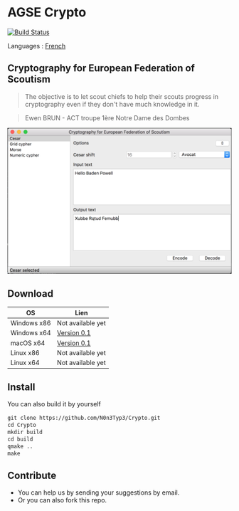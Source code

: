 # AGSE Crypto

[![Build Status](https://travis-ci.org/3wnbr1/Crypto.svg?branch=master)](https://travis-ci.org/3wnbr1/Crypto)

Languages : [French](/Crypto)

## Cryptography for European Federation of Scoutism

> The objective is to let scout chiefs to help their scouts progress in cryptography even if they don't have much knowledge in it.

> Ewen BRUN - ACT troupe 1ère Notre Dame des Dombes

![GUI](doc/GUI.png)

## Download

OS          | Lien
----------- | -----------------------------------------------------------------------------------
Windows x86 | Not available yet
Windows x64 | [Version 0.1](https://github.com/N0n3Typ3/Crypto/releases/download/0.1/CryptorWin64.zip)
macOS x64   | [Version 0.1](https://github.com/N0n3Typ3/Crypto/releases/download/0.1/CryptorMac.zip)
Linux x86   | Not available yet
Linux x64   | Not available yet

## Install

You can also build it by yourself

```
git clone https://github.com/N0n3Typ3/Crypto.git
cd Crypto
mkdir build
cd build
qmake ..
make
```

## Contribute

- You can help us by sending your suggestions by email.
- Or you can also fork this repo.
